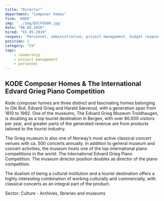```yaml
---
title: "Director"
department: "Composer homes"
firm: 'KODE'
img: '../img/DSCF0500.jpg'
date: "08.09.2020"
hired: "01.05.2019"
respons: 'Personnel, administration, project management, budget responsibility.'
position: 1
category: "CV"
tags:
    - leadership
    - project management
    - personnel
---
```

## KODE Composer Homes & The International Edvard Grieg Piano Competition

Kode composer homes are three distinct and fascinating homes belonging to Ole Bull, Edvard Grieg and Harald Sæverud, with a generation span from 1810 to 1992. One of the museums, The Edvard Grieg Museum Troldhaugen, is doubling as a top tourist destination in Bergen, with over 80.000 visitors per year, and greater parts of the generated revenue are from products tailored to the tourist industry.

The Grieg museum is also one of Norway’s most active classical concert venues with ca. 500 concerts annually. In addition to general museum and concert activities, the museum hosts one of the top international piano competitions in the world: The International Edvard Grieg Piano Competition. The museum director position doubles as director of the piano competition.

The dualism of being a cultural institution and a tourist destination offers a highly interesting combination of working culturally and commercially, with classical concerts as an integral part of the product.

Sector: Culture - Archives, libraries and museums
